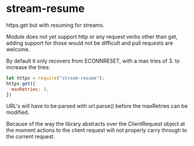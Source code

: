 # stream-resume
https.get but with resuming for streams.

Module does not yet support http or any request verbs other than get,
adding support for those would not be difficult and pull requests are welcome.

By default it only recovers from ECONNRESET, with a max tries of 3. to increase the tries:

```js
let https = require("stream-resume");
https.get({
  maxRetries: 3,
})
```

URL's will have to be parsed with url.parse() before the maxRetries can be modified.

Because of the way the library abstracts over the ClientRequest object at the moment actions to the client request will
not properly carry through to the current request.